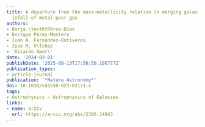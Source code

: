 ```yaml
---
title: A departure from the mass-metallicity relation in merging galaxies due to an
  infall of metal-poor gas
authors:
- Borja \textbfPérez-Dı́az
- Enrique Pérez-Montero
- Juan A. Fernández-Ontiveros
- José M. V\ĺchez
- ́ Ricardo Amor\'
date: '2024-03-01'
publishDate: '2025-08-13T17:56:50.106777Z'
publication_types:
- article-journal
publication: '*Nature Astronomy*'
doi: 10.1038/s41550-023-02171-x
tags:
- Astrophysics - Astrophysics of Galaxies
links:
- name: arXiv
  url: https://arxiv.org/abs/2306.14843
---
```


